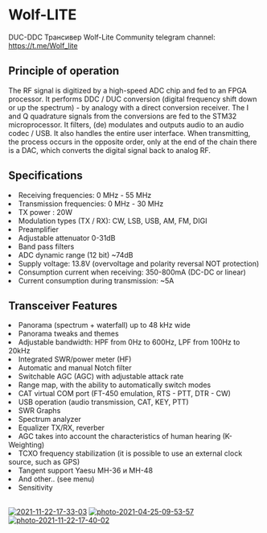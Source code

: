 # Wolf-LITE
DUC-DDC Трансивер Wolf-Lite
Community telegram channel: https://t.me/Wolf_lite

## Principle of operation
The RF signal is digitized by a high-speed ADC chip and fed to an FPGA processor.
It performs DDC / DUC conversion (digital frequency shift down or up the spectrum) - by analogy with a direct conversion receiver.
The I and Q quadrature signals from the conversions are fed to the STM32 microprocessor.
It filters, (de) modulates and outputs audio to an audio codec / USB. It also handles the entire user interface.
When transmitting, the process occurs in the opposite order, only at the end of the chain there is a DAC, which converts the digital signal back to analog RF.

## Specifications
<li>Receiving frequencies: 0 MHz - 55 MHz</li>
<li>Transmission frequencies: 0 MHz - 30 MHz</li>
<li>TX power : 20W</li>
<li>Modulation types (TX / RX): CW, LSB, USB, AM, FM, DIGI</li>
<li>Preamplifier</li>
<li>Adjustable attenuator 0-31dB</li>
<li>Band pass filters</li>
<li>ADC dynamic range (12 bit) ~74dB</li>
<li>Supply voltage: 13.8V (overvoltage and polarity reversal NOT protection)</li>
<li>Consumption current when receiving: 350-800mA (DC-DC or linear) </li>
<li>Current consumption during transmission: ~5А</li>

## Transceiver Features
<li>Panorama (spectrum + waterfall) up to 48 kHz wide</li>
<li>Panorama tweaks and themes</li>
<li>Adjustable bandwidth: HPF from 0Hz to 600Hz, LPF from 100Hz to 20kHz</li>
<li>Integrated SWR/power meter (HF)</li>
<li>Automatic and manual Notch filter</li>
<li>Switchable AGC (AGC) with adjustable attack rate</li>
<li>Range map, with the ability to automatically switch modes</li>
<li>CAT virtual COM port (FT-450 emulation, RTS - PTT, DTR - CW)</li>
<li>USB operation (audio transmission, CAT, KEY, PTT)</li>
<li>SWR Graphs</li>
<li>Spectrum analyzer</li>
<li>Equalizer TX/RX, reverber</li>
<li>AGC takes into account the characteristics of human hearing (K-Weighting)</li>
<li>TCXO frequency stabilization (it is possible to use an external clock source, such as GPS)</li>
<li>Tangent support Yaesu MH-36 и MH-48</li>
<li>And other.. (see menu)</li>
<li>Sensitivity</li>


<br><a href="https://imgbb.com/"><img src="https://i.ibb.co/1Z7yGWk/2021-11-22-17-33-03.png" alt="2021-11-22-17-33-03" border="0"></a>
<a href="https://ibb.co/n6djp4J"><img src="https://i.ibb.co/BcWBkvM/photo-2021-04-25-09-53-57.jpg" alt="photo-2021-04-25-09-53-57" border="0"></a>
<a href="https://ibb.co/PWt7MX3"><img src="https://i.ibb.co/JpCfq60/photo-2021-11-22-17-40-02.jpg" alt="photo-2021-11-22-17-40-02" border="0"></a>
